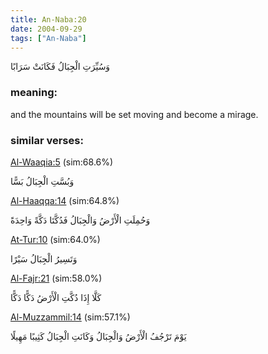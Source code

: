 ```yaml
---
title: An-Naba:20
date: 2004-09-29
tags: ["An-Naba"]
---
```

وَسُيِّرَتِ الْجِبَالُ فَكَانَتْ سَرَابًا
### meaning: 
and the mountains will be set moving and become a mirage.
### similar verses: 

[Al-Waaqia:5](/56/5) (sim:68.6%)

وَبُسَّتِ الْجِبَالُ بَسًّا

[Al-Haaqqa:14](/69/14) (sim:64.8%)

وَحُمِلَتِ الْأَرْضُ وَالْجِبَالُ فَدُكَّتَا دَكَّةً وَاحِدَةً

[At-Tur:10](/52/10) (sim:64.0%)

وَتَسِيرُ الْجِبَالُ سَيْرًا

[Al-Fajr:21](/89/21) (sim:58.0%)

كَلَّا إِذَا دُكَّتِ الْأَرْضُ دَكًّا دَكًّا

[Al-Muzzammil:14](/73/14) (sim:57.1%)

يَوْمَ تَرْجُفُ الْأَرْضُ وَالْجِبَالُ وَكَانَتِ الْجِبَالُ كَثِيبًا مَهِيلًا
